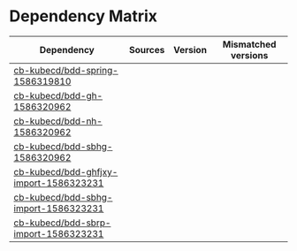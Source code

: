 # Dependency Matrix

Dependency | Sources | Version | Mismatched versions
---------- | ------- | ------- | -------------------
[cb-kubecd/bdd-spring-1586319810](https://github.com/cb-kubecd/bdd-spring-1586319810.git) |  | []() | 
[cb-kubecd/bdd-gh-1586320962](https://github.com/cb-kubecd/bdd-gh-1586320962.git) |  | []() | 
[cb-kubecd/bdd-nh-1586320962](https://github.com/cb-kubecd/bdd-nh-1586320962.git) |  | []() | 
[cb-kubecd/bdd-sbhg-1586320962](https://github.com/cb-kubecd/bdd-sbhg-1586320962.git) |  | []() | 
[cb-kubecd/bdd-ghfjxy-import-1586323231](https://github.com/cb-kubecd/bdd-ghfjxy-import-1586323231.git) |  | []() | 
[cb-kubecd/bdd-sbhg-import-1586323231](https://github.com/cb-kubecd/bdd-sbhg-import-1586323231.git) |  | []() | 
[cb-kubecd/bdd-sbrp-import-1586323231](https://github.com/cb-kubecd/bdd-sbrp-import-1586323231.git) |  | []() | 
